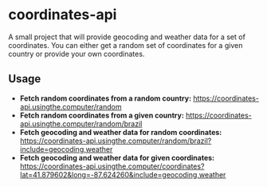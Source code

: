 # coordinates-api

A small project that will provide geocoding and weather data for a set of coordinates. You can either get a random set of coordinates for a given country or provide your own coordinates.

## Usage
- **Fetch random coordinates from a random country:** https://coordinates-api.usingthe.computer/random
- **Fetch random coordinates from a given country:** https://coordinates-api.usingthe.computer/random/brazil
- **Fetch geocoding and weather data for random coordinates:** https://coordinates-api.usingthe.computer/random/brazil?include=geocoding,weather
- **Fetch geocoding and weather data for given coordinates:** https://coordinates-api.usingthe.computer/coordinates?lat=41.879602&long=-87.624260&include=geocoding,weather
